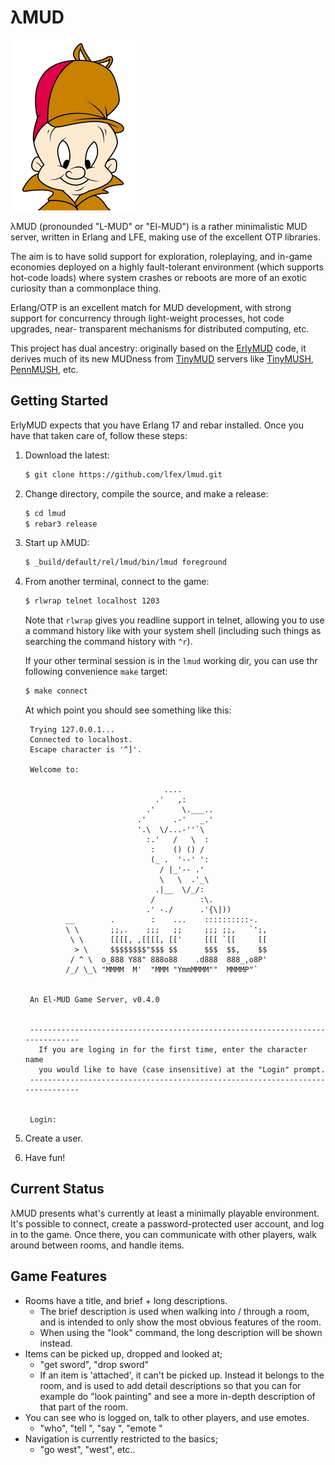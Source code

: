 # λMUD

<a href="https://raw.github.com/lfex/lmud/main/priv/images/El-Mud.png"><img src="priv/images/El-Mud.png"/></a><br/>

λMUD (pronounded "L-MUD" or "El-MUD") is a rather minimalistic MUD server,
written in Erlang and LFE, making use of the excellent OTP libraries.

The aim is to have solid support for exploration, roleplaying, and in-game
economies deployed on a highly fault-tolerant environment (which supports
hot-code loads) where system crashes or reboots are more of an exotic
curiosity than a commonplace thing.

Erlang/OTP is an excellent match for MUD development, with strong support
for concurrency through light-weight processes, hot code upgrades, near-
transparent mechanisms for distributed computing, etc.

This project has dual ancestry: originally based on the
[ErlyMUD](https://bitbucket.org/jwarlander/erlymud) code, it
derives much of its new MUDness from
[TinyMUD](http://en.wikipedia.org/wiki/TinyMUD) servers like
[TinyMUSH](http://en.wikipedia.org/wiki/TinyMUSH),
[PennMUSH](http://www.pennmush.org/),
etc.


## Getting Started

ErlyMUD expects that you have Erlang 17 and rebar installed. Once you have
that taken care of, follow these steps:

  1. Download the latest:

     ```sh
     $ git clone https://github.com/lfex/lmud.git
     ```

  1. Change directory, compile the source, and make a release:

     ```sh
     $ cd lmud
     $ rebar3 release
     ```

  1. Start up λMUD:

     ```sh
     $ _build/default/rel/lmud/bin/lmud foreground
     ```

  1. From another terminal, connect to the game:

     ```sh
     $ rlwrap telnet localhost 1203
     ```
     Note that ``rlwrap`` gives you readline support in telnet, allowing you
     to use a command history like with your system shell (including such
     things as searching the command history with ``^r``).

     If your other terminal session is in the ``lmud`` working dir, you can
     use thr following convenience ``make`` target:

     ```sh
     $ make connect
     ```

     At which point you should see something like this:

     ```
      Trying 127.0.0.1...
      Connected to localhost.
      Escape character is '^]'.

      Welcome to:

                                    ....
                                  .'   ,:
                                .'      \.___..
                              .'      .-'   _.'
                              '.\  \/...-''`\
                                :.'   /   \  :
                                 :    () () /
                                 (_ .  '--' ':
                                   / |_'-- .'
                                   \   \  .'_\
                                  .|__  \/_/:
                                 /          :\.
                                .' -./      .'{\|))
              __        .        :    ...    ::::::::::-.
              \ \       ;;,.    ;;;   ;;     ;;; ;;,   `';,
               \ \      [[[[, ,[[[[, [['     [[[ `[[     [[
                > \     $$$$$$$$"$$$ $$      $$$  $$,    $$
               / ^ \  o_888 Y88" 888o88    .d888  888_,o8P'
              /_/ \_\ "MMMM  M'  "MMM "YmmMMMM""  MMMMP"`


      An El-MUD Game Server, v0.4.0


      ------------------------------------------------------------------------------
        If you are loging in for the first time, enter the character name
        you would like to have (case insensitive) at the "Login" prompt.
      ------------------------------------------------------------------------------


      Login:
     ```

  1. Create a user.

  1. Have fun!


## Current Status

λMUD presents what's currently at least a minimally playable environment.
It's possible to connect, create a password-protected user account, and log
in to the game. Once there, you can communicate with other players, walk
around between rooms, and handle items.

## Game Features

  * Rooms have a title, and brief + long descriptions.
    * The brief description is used when walking into / through a room,
      and is intended to only show the most obvious features of the room.
    * When using the "look" command, the long description will be shown
      instead.
  * Items can be picked up, dropped and looked at;
    * "get sword", "drop sword"
    * If an item is 'attached', it can't be picked up. Instead it belongs to
      the room, and is used to add detail descriptions so that you can for
      example do "look painting" and see a more in-depth description of that
      part of the room.
  * You can see who is logged on, talk to other players, and use emotes.
    * "who", "tell <who> <what>", "say <something>", "emote <something>"
  * Navigation is currently restricted to the basics;
    * "go west", "west", etc..
